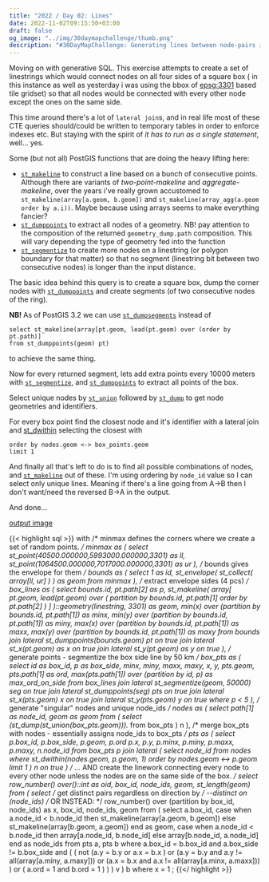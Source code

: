 ```yaml
---
title: "2022 / Day 02: Lines"
date: 2022-11-02T09:15:50+03:00
draft: false
og_image: "../img/30daymapchallenge/thumb.png"
description: "#30DayMapChallenge: Generating lines between node-pairs in PostGIS."
---
```


Moving on with generative SQL. This exercise attempts to create a set of
linestrings which would connect nodes on all four sides of a square box (
in this instance as well as yesterday i was using the bbox of
[epsg:3301](http://epsg.io/3301) based tile gridset) so that all nodes would be
connected with every other node except the ones on the same side.

This time around there's a lot of `lateral join`s, and in real life most of
these CTE queries should/could be written to temporary tables in order
to enforce indexes etc. But staying with the spirit of
_it has to run as a single statement_, well... yes.

Some (but not all) PostGIS functions that are doing the heavy lifting here:

- [`st_makeline`](https://postgis.net/docs/ST_MakeLine.html) to construct a line
  based on a bunch of consecutive points. Although there are variants of
  _two-point-makeline_ and _aggregate-makeline_, over the years i've really grown
  accustomed to `st_makeline(array[a.geom, b.geom])` and
  `st_makeline(array_agg(a.geom order by a.i))`. Maybe because using arrays
  seems to make everything fancier?
- [`st_dumppoints`](https://postgis.net/docs/ST_DumpPoints.html) to extract all
  nodes of a geometry. NB! pay attention to the composition of the returned
  `geometry_dump.path` composition. This will vary depending the type of
  geometry fed into the function
- [`st_segmentize`](https://postgis.net/docs/ST_Segmentize.html) to create more
  nodes on a linestring (or polygon boundary for that matter) so that no
  segment (linestring bit between two consecutive nodes) is longer than the
  input distance.

The basic idea behind this query is to create a square box, dump the corner
nodes with [`st_dumppoints`](https://postgis.net/docs/ST_DumpPoints.html)
and create segments (of two consecutive nodes of the ring).

**NB!** As of PostGIS 3.2 we can use
[`st_dumpsegments`](https://postgis.net/docs/ST_DumpSegments.html)
instead of

```
select st_makeline(array[pt.geom, lead(pt.geom) over (order by pt.path)]
from st_dumppoints(geom) pt)
```

to achieve the same thing.

Now for every returned segment, lets add extra points every 10000 meters with
[`st_segmentize`](https://postgis.net/docs/ST_Segmentize.html), and
[`st_dumppoints`](https://postgis.net/docs/ST_DumpPoints.html) to extract all
points of the box.

Select unique nodes by [`st_union`](https://postgis.net/docs/ST_Union.html)
followed by [`st_dump`](https://postgis.net/docs/ST_Dump.html) to get node
geometries and identifiers.

For every box point find the closest node and it's identifier
with a lateral join and [st_dwithin](https://postgis.net/docs/ST_DWithin.html)
selecting the closest with

```
order by nodes.geom <-> box_points.geom
limit 1
```

And finally all that's left to do is to find all possible combinations of nodes,
and [`st_makeline`](https://postgis.net/docs/ST_MakeLine.html) out of these. I'm
using ordering by `node_id` value so I can select only unique lines. Meaning if
there's a line going from A->B then I don't want/need the reversed B->A in the
output.

And done...

[output image](https://tkardi.ee/writeup/img/30daymapchallenge/2022/day-2-lines.png)

{{< highlight sql >}}
with
    /* minmax defines the corners where we create a set of random points. */
    minmax as (
        select
            st_point(40500.000000,5993000.000000,3301) as ll,
            st_point(1064500.000000,7017000.000000,3301) as ur
    ),
    /* bounds gives the envelope for them  */
    bounds as (
        select
            1 as id,
            st_envelope(
                st_collect(
                    array[ll, ur]
                )
            ) as geom
        from minmax
    ),
    /* extract envelope sides (4 pcs) */
    box_lines as (
        select
            bounds.id,
            pt.path[2] as p,
            st_makeline(
                array[
                    pt.geom,
                    lead(pt.geom) over (
                        partition by bounds.id, pt.path[1]
                        order by pt.path[2]
                    )
                ]
            )::geometry(linestring, 3301) as geom,
            min(x) over (partition by bounds.id, pt.path[1]) as minx,
            min(y) over (partition by bounds.id, pt.path[1]) as miny,
            max(x) over (partition by bounds.id, pt.path[1]) as maxx,
            max(y) over (partition by bounds.id, pt.path[1]) as maxy
        from
            bounds
                join lateral
                    st_dumppoints(bounds.geom) pt on true
                join lateral
                    st_x(pt.geom) as x on true
                join lateral
                    st_y(pt.geom) as y on true
    ),
    /* generate points - segmentize the box side line by 50 km */
    box_pts as (
        select
            id as box_id, p as box_side, minx, miny, maxx, maxy, x, y,
            pts.geom, pts.path[1] as ord,
            max(pts.path[1]) over (partition by id, p) as max_ord_on_side
        from
            box_lines
                join lateral
                    st_segmentize(geom, 50000) seg on true
                join lateral
                    st_dumppoints(seg) pts on true
                join lateral
                    st_x(pts.geom) x on true
                join lateral
                    st_y(pts.geom) y on true
        where
            p < 5
    ),
    /* generate "singular" nodes and unique node_ids */
    nodes as (
        select
            path[1] as node_id, geom as geom
        from (
            select
                (st_dump(st_union(box_pts.geom))).*
            from
                box_pts
        ) n
    ),
    /* merge box_pts with nodes - essentially assigns node_ids to box_pts */
    pts as (
        select
            p.box_id, p.box_side, p.geom, p.ord
            p.x, p.y, p.minx, p.miny, p.maxx, p.maxy,
            n.node_id
        from
            box_pts p
                join lateral (
                    select node_id
                    from nodes
                    where st_dwithin(nodes.geom, p.geom, 1)
                    order by nodes.geom <-> p.geom
                    limit 1
                ) n on true
    )
/* ... AND create the linework connecting every node to every other node
   unless the nodes are on the same side of the box.
*/
select
    row_number() over()::int as oid, box_id, node_ids, geom, st_length(geom)
from (
    select
        /* get distinct pairs regardless on direction by */
        --distinct on (node_ids)
        /* OR INSTEAD: */
        row_number() over (partition by box_id, node_ids) as x,
        box_id, node_ids, geom
    from (
        select
            a.box_id,
            case
                when a.node_id < b.node_id then st_makeline(array[a.geom, b.geom])
                else st_makeline(array[b.geom, a.geom])
            end as geom,
            case
                when a.node_id < b.node_id then array[a.node_id, b.node_id]
                else array[b.node_id, a.node_id]
            end as node_ids
        from
            pts a,
            pts b
        where
            a.box_id = b.box_id and
            a.box_side != b.box_side and (
                (
                    not (a.y = b.y or a.x = b.x ) or
                    (a.y = b.y and a.y != all(array[a.miny, a.maxy])) or
                    (a.x = b.x and a.x != all(array[a.minx, a.maxx]))
                ) or  (
                    a.ord = 1 and
                    b.ord = 1
                )
            )
    ) v
) b
where
    x = 1
;
{{</ highlight >}}

